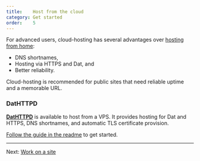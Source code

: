```yaml
---
title:    Host from the cloud
category: Get started
order:    5
---
```


For advanced users, cloud-hosting has several advantages over [hosting from home](./host-from-home.html):

 - DNS shortnames,
 - Hosting via HTTPS and Dat, and
 - Better reliability.

Cloud-hosting is recommended for public sites that need reliable uptime and a memorable URL.

### DatHTTPD

**[DatHTTPD](https://github.com/beakerbrowser/dathttpd)** is available to host from a VPS. It provides hosting for Dat and HTTPS, DNS shortnames, and automatic TLS certificate provision.

[Follow the guide in the readme](https://github.com/beakerbrowser/dathttpd) to get started.

---

Next: [Work on a site](./work-on-a-site.html)